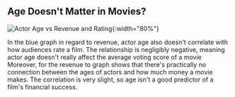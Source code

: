 ## Age Doesn't Matter in Movies?
![Actor Age vs Revenue and Rating](figures/Mean_actor_age_at_movie_release/Mean_actor_age_at_movie_release_scatterplot.png){:width="80%"}

In the blue graph in regard to revenue, actor age also doesn't correlate with how audiences rate a film. The relationship is negligibly negative, meaning actor age doesn't really affect the average voting score of a movie
Moreover, for the revenue to graph shows that there's practically no connection between the ages of actors and how much money a movie makes. The correlation is very slight, so age isn't a good predictor of a film's financial success.
